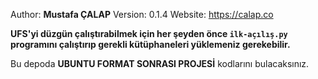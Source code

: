 
Author: **Mustafa ÇALAP**
Version: 0.1.4
Website: https://calap.co

**UFS'yi düzgün çalıştırabilmek için her şeyden önce `ilk-açılış.py` programını çalıştırıp gerekli kütüphaneleri yüklemeniz gerekebilir.**

Bu depoda **UBUNTU FORMAT SONRASI PROJESİ** kodlarını bulacaksınız.
